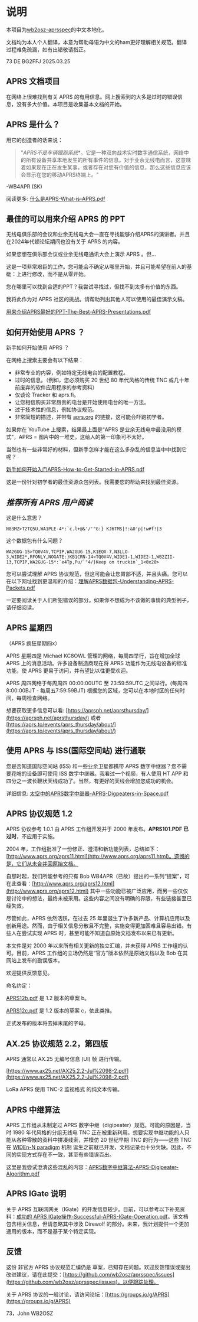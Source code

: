 # 说明 #

本项目为[wb2osz-aprsspec](https://github.com/wb2osz/aprsspec/)的中文本地化。

文档均为本人个人翻译，本意为帮助母语为中文的ham更好理解相关规范。翻译过程难免疏漏，如有出错敬请指正。

73 DE BG2FFJ 2025.03.25

## APRS 文档项目 ##

在网络上很难找到有关 APRS 的有用信息。网上搜索到的大多是过时的错误信息，没有多大价值。本项目是收集基本文档的开始。

## APRS 是什么？ ##

用它的创造者的话来说：

> "*APRS不是车辆跟踪系统**。它是一种双向战术实时数字通信系统，网络中的所有设备共享本地发生的所有事件的信息。对于业余无线电而言，这意味着如果现在正在发生某事，或者存在对您有价值的信息，那么这些信息应该会显示在您的移动APRS终端上。"

 -WB4APR (SK)

阅读更多:  [什么是APRS-What-is-APRS.pdf](https://github.com/lingluoluo/aprsspec-chinese/raw/main/什么是APRS-What-is-APRS.pdf)

## 最佳的可以用来介绍 APRS 的 PPT ##

无线电俱乐部的会议和业余无线电大会一直在寻找能够介绍APRS的演讲者。并且在2024年代顿论坛期间也没有关于 APRS 的内容。

如果您想在俱乐部会议或业余无线电通讯大会上演示 APRS 。但...

这是一项非常艰巨的工作。您可能会不确定从哪里开始，并且可能希望在前人的基础：上进行修改，而不是从零开始。

您在哪里可以找到合适的PPT？我尝试寻找过，但找不到太多有价值的东西。

我将此作为对 APRS 社区的挑战。请帮助列出其他人可以使用的最佳演示文稿。

[用来介绍APRS最好的PPT-The-Best-APRS-Presentations.pdf](https://github.com/lingluoluo/aprsspec-chinese/raw/main/用来介绍APRS最好的PPT-The-Best-APRS-Presentations.pdf)

## 如何开始使用 APRS ？ ##

新手如何开始使用 APRS ？

在网络上搜索主要会有以下结果：

- 非常专业的内容，例如特定无线电台的配置教程。
- 过时的信息。（例如，您必须购买 20 世纪 80 年代风格的传统 TNC 或几十年前废弃的软件应用程序的参考资料）
- 仅谈论 Tracker 和 aprs.fi。
- 让您相信购买非常昂贵的电台是开始使用电台的唯一方法。
- 过于技术性的信息，例如协议规范。
- 非常简短的描述，并带有 [aprs.org](http://www.aprs.org/) 的链接，这可能会吓跑初学者。

如果你在 YouTube 上搜索，结果最上面是“APRS 是业余无线电中最没用的模式”，APRS = 图片中的一堆史。这给人的第一印象可不太好。

当然也有一些非常好的材料，但新手怎样才能在这么多杂乱的信息当中中找到它呢？

[新手如何开始入门APRS-How-to-Get-Started-in-APRS.pdf](https://github.com/lingluoluo/aprsspec-chinese/raw/main/新手如何开始入门APRS-How-to-Get-Started-in-APRS.pdf)

这是一份针对初学者的最佳资源众包列表。我需要您的帮助来找到最佳资源。

## ***推荐所有 APRS 用户阅读*** ##

这是什么意思？

    N83MZ>T2TQ5U,WA1PLE-4*:`c.l+@&'/'"G:} KJ6TMS|!:&0'p|!w#f!|3

这个数据包有什么问题？

    WA2GUG-15>TQ0V4V,TCPIP,WA2GUG-15,K1EQX-7,N3LLO-3,WIDE2*,RFONLY,NOGATE:}KB1CRN-14>TQ0V4V,WIDE1-1,WIDE2-1,WB2ZII-13,TCPIP,WA2GUG-15*:`e4Tp,Pu/`"4/}Keep on truckin`_1<0x20>

您可以尝试理解 APRS 协议规范，但这可能会让您胃部不适，并且头痛。您可以在以下网址找到更温和的介绍：[理解APRS数据包-Understanding-APRS-Packets.pdf](https://github.com/lingluoluo/aprsspec-chinese/raw/main/理解APRS数据包-Understanding-APRS-Packets.pdf)

一定要阅读关于人们所犯错误的部分。如果你不想成为不该做的事情的典型例子，请仔细阅读。

## APRS 星期四 ##

（APRS 疯狂星期四x）

APRS 星期四是 Michael KC8OWL 管理的网络，每周四举行，旨在增加全球 APRS 上的消息活动。许多设备制造商现在将 APRS 功能作为无线电设备的标准功能，使 APRS 更易于访问，并有望比以往更受欢迎。

APRS 周四网络于每周周四 00:00:00UTC 至 23:59:59UTC 之间举行。(每周四 8:00:00BJT - 每周五7:59:59BJT)
根据您的区域，您可以在本地时区的任何时间，每周检查网络。

想要获取更多信息可以看:  [https://aprsph.net/aprsthursday/](https://aprsph.net/aprsthursday/)   或者    [https://aprs.to/events/aprs_thursday/about/](https://aprs.to/events/aprs_thursday/about/)

## 使用 APRS 与 ISS(国际空间站) 进行通联 ##

您是否知道国际空间站 (ISS) 和一些业余卫星都携带 APRS 数字中继器？您不需要花哨的设备即可使用 ISS 数字中继器。我看过一个视频，有人使用 HT APP 和四分之一波长鞭状天线成功了。当然，有更好的天线会增加您成功的机会。

详细信息:  [太空中的APRS数字中继器-APRS-Digpeaters-in-Space.pdf](https://github.com/lingluoluo/aprsspec-chinese/raw/main/太空中的APRS数字中继器-APRS-Digpeaters-in-Space.pdf)

## APRS 协议规范 1.2 ##

APRS 协议参考 1.0.1 由 APRS 工作组开发并于 2000 年发布。**APRS101.PDF 已过时**，不应用于实施。

2004 年，工作组批准了一份修正、澄清和新功能列表，总结如下：[http://www.aprs.org/aprs11.html](http://www.aprs.org/aprs11.html)。遗憾的是，它们从未合并回原始文档。

自那时起，我们所能参考的只有 Bob WB4APR（已故）提出的一系列“提案”，可在此查看：[http://www.aprs.org/aprs12.html](http://www.aprs.org/aprs12.html)
其中一些功能已被广泛应用，而另一些仅仅是讨论中的想法，最终未被采用。这些内容之间没有明确的界限，有些链接甚至已经失效。

尽管如此，APRS 依然活跃，在过去 25 年里诞生了许多新产品、计算机应用以及创新用途。然而，由于相关信息分散且不完整，实施变得更加困难且容易出错。有些人在尝试实现 APRS 时，甚至可能不知道自原始文档发布以来已有更新。

本文件是对 2000 年以来所有相关更新的独立汇编，并未获得 APRS 工作组的认可。目前，APRS 工作组的立场仍然是“官方”版本依然是原始文档以及 Bob 在其网站上发布的勘误版本。

欢迎提供反馈意见。

命名约定：

[APRS12b.pdf](https://github.com/lingluoluo/aprsspec-chinese/raw/main/APRS12b.pdf) 是 1.2 版本的草案 b。

[APRS12c.pdf](https://github.com/lingluoluo/aprsspec-chinese/raw/main/APRS12c.pdf) 是 1.2 版本的草案 c，依此类推。

正式发布的版本将去掉末尾的字母。

## AX.25 协议规范 2.2，第四版 ##

APRS 通常以 AX.25 无编号信息 (UI) 帧 进行传输。

[https://www.ax25.net/AX25.2.2-Jul%2098-2.pdf](https://www.ax25.net/AX25.2.2-Jul%2098-2.pdf)

LoRa APRS 使用 TNC-2 监视格式 的纯文本传输。

## APRS 中继算法 ##

APRS 工作组从未制定过 APRS 数字中继（digipeater）规范。可能的原因是，当时 1980 年代风格的分组无线电 TNC 正在被重新利用。想要实现中继功能的人只能从各种零散的资料中拼凑线索，并模仿 20 世纪早期 TNC 的行为——这些 TNC 在 [WIDEn-N paradigm](http://www.aprs.org/fix14439.html) 机制 诞生之前就已开发，文档记录也十分欠缺。因此，不同的实现方式存在不一致，甚至有些错误百出。

这里是我尝试澄清这些混乱的内容：[APRS数字中继算法-APRS-Digipeater-Algorithm.pdf](https://github.com/lingluoluo/aprsspec-chinese/raw/main/APRS数字中继算法-APRS-Digipeater-Algorithm.pdf)

## APRS IGate 说明 ##

关于 APRS 互联网网关（IGate）的开发信息较少。目前，可以参考以下补充资料：[成功的 APRS IGate操作-Successful-APRS-IGate-Operation.pdf](https://github.com/lingluoluo/aprsspec-chinese/raw/main/成功的-APRS-IGate操作-Successful-APRS-IGate-Operation.pdf)。该文档包含相关信息，但请忽略其中涉及 Direwolf 的部分。未来，我计划提供一个更加通用的版本，而不是基于某个特定实现。

## 反馈 ##

这份 非官方 APRS 协议规范汇编仍是 草案，已知存在问题。欢迎反馈错误或提出改进建议，请在此提交：[https://github.com/wb2osz/aprsspec/issues](https://github.com/wb2osz/aprsspec/issues)，以便跟踪处理。

关于 APRS 协议的一般讨论，请访问论坛：[https://groups.io/g/APRS](https://groups.io/g/APRS)

73，John WB2OSZ

